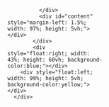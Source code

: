 <!DOCTYPE html>
<html>
  <head>
    <meta charset="UTF-8" />
    <link rel="stylesheet" href="styles.css">
    <meta name="viewport" content="width=device-width, initial-scale=1" />
    <title>Резюме</title>
  </head>

  <body>
    <div id="header"></div>
        <div id="sidebar"></div>
            <div id="content"></div>
            <div style="float:left; width: 43%; height: 60vh;">
              <div style="height: 85%;">

              </div>
              <div id="content" style="margin-left: 1.5%; width: 97%; height: 5vh;"></div>
            </div>  
            <div style="float:right; width: 43%; height: 60vh; background-color:blue;"></div> 
        <div style="float:left; width: 99%; height: 5vh; background-color:yellow;"></div>
      </div>
  </body>
</html>
